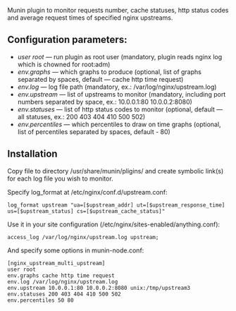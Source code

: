 Munin plugin to monitor requests number, cache statuses, http status codes and average request times of
specified nginx upstreams.

## Configuration parameters:
* *user root* — run plugin as root user (mandatory, plugin reads nginx log which is chowned for root:adm)
* *env.graphs* — which graphs to produce (optional, list of graphs separated by spaces, default — cache http time request)
* *env.log* — log file path (mandatory, ex.: /var/log/nginx/upstream.log)
* *env.upstream* — list of upstreams to monitor (mandatory, including port numbers separated by space, ex.: 10.0.0.1:80 10.0.0.2:8080)
* *env.statuses* — list of http status codes to monitor (optional, default — all statuses, ex.: 200 403 404 410 500 502)
* *env.percentiles* — which percentiles to draw on time graphs (optional, list of percentiles separated by spaces, default - 80)

## Installation
Copy file to directory /usr/share/munin/pligins/ and create symbolic link(s) for each log file you wish to monitor.

Specify log_format at /etc/nginx/conf.d/upstream.conf:
```
log_format upstream "ua=[$upstream_addr] ut=[$upstream_response_time] us=[$upstream_status] cs=[$upstream_cache_status]"
```

Use it in your site configuration (/etc/nginx/sites-enabled/anything.conf):
```
access_log /var/log/nginx/upstream.log upstream;
```

And specify some options in munin-node.conf:
```
[nginx_upstream_multi_upstream]
user root
env.graphs cache http time request
env.log /var/log/nginx/upstream.log
env.upstream 10.0.0.1:80 10.0.0.2:8080 unix:/tmp/upstream3
env.statuses 200 403 404 410 500 502
env.percentiles 50 80
```
